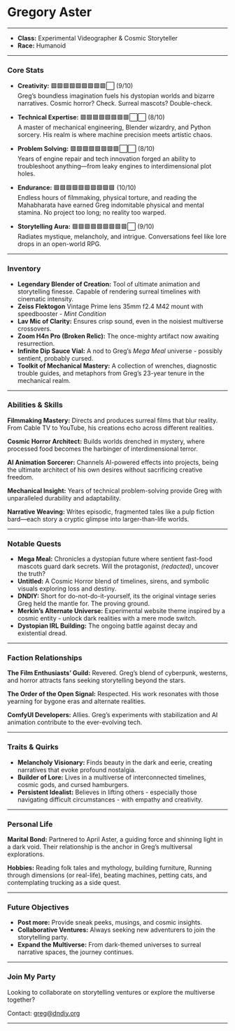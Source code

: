 # **Gregory Aster**
---

- **Class:** Experimental Videographer & Cosmic Storyteller  
- **Race:** Humanoid

---

### **Core Stats**

- **Creativity:** 🟩🟩🟩🟩🟩🟩🟩🟩🟩⬜ (9/10)  
  Greg’s boundless imagination fuels his dystopian worlds and bizarre narratives. Cosmic horror? Check. Surreal mascots? Double-check.  

- **Technical Expertise:** 🟩🟩🟩🟩🟩🟩🟩🟩⬜⬜ (8/10)  
  A master of mechanical engineering, Blender wizardry, and Python sorcery. His realm is where machine precision meets artistic chaos.

- **Problem Solving:** 🟩🟩🟩🟩🟩🟩🟩🟩⬜⬜ (8/10)  
  Years of engine repair and tech innovation forged an ability to troubleshoot anything—from leaky engines to interdimensional plot holes.

- **Endurance:** 🟩🟩🟩🟩🟩🟩🟩🟩🟩🟩 (10/10)  
  Endless hours of filmmaking, physical torture, and reading the Mahabharata have earned Greg indomitable physical and mental stamina. No project too long; no reality too warped.

- **Storytelling Aura:** 🟩🟩🟩🟩🟩🟩🟩🟩🟩⬜ (9/10)  
  Radiates mystique, melancholy, and intrigue. Conversations feel like lore drops in an open-world RPG.

---

### **Inventory**

- **Legendary Blender of Creation:** Tool of ultimate animation and storytelling finesse. Capable of rendering surreal timelines with cinematic intensity.  
- **Zeiss Flektogon** Vintage Prime lens 35mm f2.4 M42 mount with speedbooster - *Mint Condition*
- **Lav Mic of Clarity:** Ensures crisp sound, even in the noisiest multiverse crossovers.  
- **Zoom H4n Pro (Broken Relic):** The once-mighty artifact now awaiting resurrection.  
- **Infinite Dip Sauce Vial:** A nod to Greg’s *Mega Meal* universe - possibly sentient, probably cursed.  
- **Toolkit of Mechanical Mastery:** A collection of wrenches, diagnostic trouble guides, and metaphors from Greg’s 23-year tenure in the mechanical realm.

---

### **Abilities & Skills**

**Filmmaking Mastery:** Directs and produces surreal films that blur reality. From Cable TV to YouTube, his creations echo across different realities.  

**Cosmic Horror Architect:** Builds worlds drenched in mystery, where processed food becomes the harbinger of interdimensional terror.  

**AI Animation Sorcerer:** Channels AI-powered effects into projects, being the ultimate architect of his own desires without sacrificing creative freedom.  

**Mechanical Insight:** Years of technical problem-solving provide Greg with unparalleled durability and adaptability.  

**Narrative Weaving:** Writes episodic, fragmented tales like a pulp fiction bard—each story a cryptic glimpse into larger-than-life worlds.  

---

### **Notable Quests**

- **Mega Meal:** Chronicles a dystopian future where sentient fast-food mascots guard dark secrets. Will the protagonist, *(redacted)*, uncover the truth?  
- **Untitled:** A Cosmic Horror  blend of timelines, sirens, and symbolic visuals exploring loss and destiny.  
- **DNDIY:** Short for do-not-do-it-yourself, its the original vintage series Greg held the mantle for. The proving ground. 
- **Merkin’s Alternate Universe:** Experimental website theme inspired by a cosmic entity - unlock dark realities with a mere mode switch.  
- **Dystopian IRL Building:** The ongoing battle against decay and existential dread.

---

### **Faction Relationships**

**The Film Enthusiasts’ Guild:** Revered. Greg’s blend of cyberpunk, westerns, and horror attracts fans seeking storytelling beyond the stars.  

**The Order of the Open Signal:** Respected. His work resonates with those yearning for bygone eras and alternate realities.  

**ComfyUI Developers:** Allies. Greg’s experiments with stabilization and AI animation contribute to the ever-evolving tech.

---

### **Traits & Quirks**

- **Melancholy Visionary:** Finds beauty in the dark and eerie, creating narratives that evoke profound nostalgia.  
- **Builder of Lore:** Lives in a multiverse of interconnected timelines, cosmic gods, and cursed hamburgers.  
- **Persistent Idealist:** Believes in lifting others - especially those navigating difficult circumstances - with empathy and creativity.  

---

### **Personal Life**  
**Marital Bond:** Partnered to April Aster, a guiding force and shinning light in a dark void. Their relationship is the anchor in Greg’s multiversal explorations.  

**Hobbies:** Reading folk tales and mythology, building furniture, Running through dimensions (or real-life), beating machines, petting cats, and contemplating trucking as a side quest.  

---

### **Future Objectives**  

- **Post more:** Provide sneak peeks, musings, and cosmic insights.  
- **Collaborative Ventures:** Always seeking new adventurers to join the storytelling party.  
- **Expand the Multiverse:** From dark-themed universes to surreal narrative spaces, the journey continues.  

---

### **Join My Party**

Looking to collaborate on storytelling ventures or explore the multiverse together?

Contact: greg@dndiy.org

---